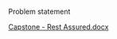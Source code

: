 Problem statement

[Capstone - Rest Assured.docx](https://github.com/user-attachments/files/18261899/Capstone.-.Rest.Assured.docx)
